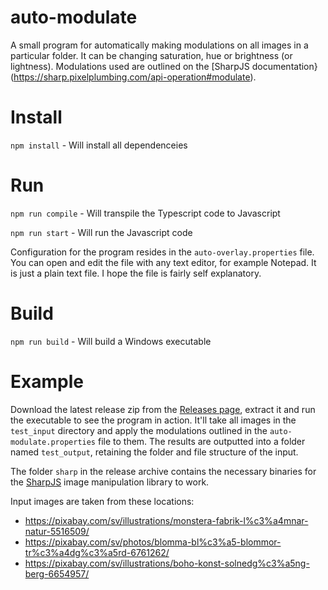 # auto-modulate

A small program for automatically making modulations on all images in a particular folder. It can be changing saturation, hue or brightness (or lightness). Modulations used are outlined on the [SharpJS documentation}(https://sharp.pixelplumbing.com/api-operation#modulate).

# Install
`npm install` - Will install all dependenceies

# Run
`npm run compile` - Will transpile the Typescript code to Javascript

`npm run start` - Will run the Javascript code

Configuration for the program resides in the `auto-overlay.properties` file. You can open and edit the file with any text editor, for example Notepad. It is just a plain text file. I hope the file is fairly self explanatory.

# Build
`npm run build` - Will build a Windows executable

# Example
Download the latest release zip from the [Releases page](https://github.com/Gikkman/auto-modulate/releases/latest), extract it and run the executable to see the program in action. It'll take all images in the `test_input` directory and apply the modulations outlined in the `auto-modulate.properties` file to them. The results are outputted into a folder named `test_output`, retaining the folder and file structure of the input. 

The folder `sharp` in the release archive contains the necessary binaries for the [SharpJS](https://sharp.pixelplumbing.com) image manipulation library to work.

Input images are taken from these locations:
* https://pixabay.com/sv/illustrations/monstera-fabrik-l%c3%a4mnar-natur-5516509/
* https://pixabay.com/sv/photos/blomma-bl%c3%a5-blommor-tr%c3%a4dg%c3%a5rd-6761262/
* https://pixabay.com/sv/illustrations/boho-konst-solnedg%c3%a5ng-berg-6654957/